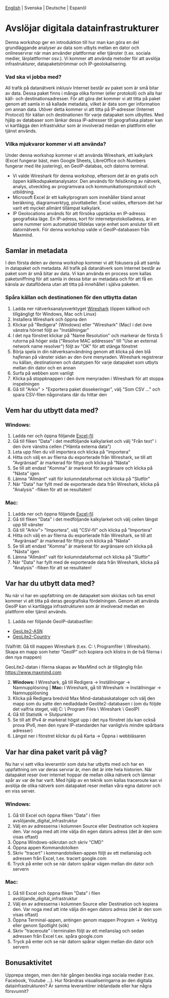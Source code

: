 [English](/README.md) | Svenska | Deutsche | Espanõl

# Avslöjar digitala datainfrastrukturer
Denna workshop ger en introduktion till hur man kan göra en del grundläggande analyser av data som utbyts mellan en dator och onlineservrar när man använder plattformar eller tjänster (t.ex. sociala medier, lärplattformer osv.). Vi kommer att använda metoder för att avslöja infrastrukturer, datapaketströmmar och IP-geolokalisering.

### Vad ska vi jobba med?
All trafik på datanätverk inklusiv Internet består av paket som är små bitar av data. Dessa paket finns i många olika former (eller protokoll) och alla har käll- och destinationsadresser. För att göra det kommer vi att titta på paket genom att samla in så kallade metadata, vilket är data som ger information om annan data.
Utöver detta kommer vi att titta på IP-adresser (Internet Protocol) för källan och destinationen för varje datapaket som utbyttes. Med hjälp av databaser som länkar dessa IP-adresser till geografiska platser kan vi kartlägga den infrastruktur som är involverad medan en plattform eller tjänst används.

### Vilka mjukvaror kommer vi att använda?
Under denna workshop kommer vi att använda Wireshark, ett kalkylark (Excel fungerar bäst, men Google Sheets, LibreOffice och Numbers fungerar med lite justering), en GeoIP-databas, och datorns terminal.
- Vi valde Wireshark för denna workshop, eftersom det är en gratis och öppen källkodspaketanalysator. Den används för felsökning av nätverk, analys, utveckling av programvara och kommunikationsprotokoll och utbildning.
- Microsoft Excel är ett kalkylprogram som innehåller bland annat beräkning, diagramverktyg, pivottabeller. Excel valdes, eftersom det har varit ett mycket allmänt tillämpat kalkylark. 
- IP Geolocations används för att försöka upptäcka en IP-adresss geografiska läge. En IP-adress, kort för internetprotokolladress, är en serie nummer som automatiskt tilldelas varje enhet som ansluter till ett datornätverk. För denna workshop valde vi GeoIP-databasen från Maxmind.

## Samlar in metadata
I den första delen av denna workshop kommer vi att fokusera på att samla in datapaket och metadata.
All trafik på datanätverk som Internet består av paket som är små bitar av data. Vi kan använda en process som kallas paketsniffning för att samla in dessa bitar av metadata och för att få en känsla av dataflödena utan att titta på innehållet i själva paketen.

### Spåra källan och destinationen för den utbytta datan
1. Ladda ner nätverksanalysverktyget [Wireshark](https://www.wireshark.org) (öppen källkod och tillgängligt för Windows, Mac och Linux)
2. Installera Wireshark och öppna den
3. Klickar på "Redigera" (Windows) eller "Wireshark" (Mac) i det övre vänstra hörnet följt av "Inställningar"
4. I det nya fönstret klickar på "Name Resolution" och markerar de första 5 rutorna på höger sida ("Resolve MAC addresses" till "Use an external network name resolver") följt av "OK" för att stänga fönstret
5. Börja spela in din nätverksanvändning genom att klicka på den blå hajfenan på vänster sidan av den övre menyraden. Wireshark registrerar nu källan, destinationen och datatypen för varje datapaket som utbyts mellan din dator och en annan
6. Surfa på webben som vanligt
7. Klicka på stoppknappen i den övre menyraden i Wireshark för att stoppa inspelningen
8. Gå till "Arkiv" > "Exportera paket dissekeringar", välj "Som CSV ..." och spara CSV-filen någonstans där du hittar den

## Vem har du utbytt data med?
### Windows:
1. Ladda ner och öppna följande <a href="/revealing_digital_infrastructure201103.xlsx" download="download"> Excel-fil </a>
2. Gå till fliken "Data" i det medföljande kalkylarket och välj "Från text" i den övre vänstra cellen ("Hämta externa data")
3. Leta upp filen du vill importera och klicka på "importera"
4. Hitta och välj en av filerna du exporterade från Wireshark, se till att "Avgränsad" är markerad för filtyp och klicka på "Nästa"
5. Se till att endast "Komma" är markerat för avgränsare och klicka på "Nästa" igen
6. Lämna "Allmänt" valt för kolumndataformat och klicka på "Slutför"
7. När "Data" har fyllt med de exporterade data från Wireshark, klicka på "Analysis" -fliken för att se resultaten!

### Mac:
1. Ladda ner och öppna följande <a href="/revealing_digital_infrastructure201103.xlsx" download="download"> Excel-fil </a>
2. Gå till fliken "Data" i det medföljande kalkylarket och välj cellen längst upp till vänster
3. Gå till "Arkiv"> "Importera", välj "CSV-fil" och klicka på "Importera"
4. Hitta och välj en av filerna du exporterade från Wireshark, se till att "Avgränsad" är markerad för filtyp och klicka på "Nästa"
5. Se till att endast "Komma" är markerat för avgränsare och klicka på "Nästa" igen
6. Lämna "Allmänt" valt för kolumndataformat och klicka på "Slutför"
7. När "Data" har fyllt med de exporterade data från Wireshark, klicka på "Analysis" -fliken för att se resultaten!

## Var har du utbytt data med?
Nu när vi har en uppfattning om de datapaket som skickas och tas emot kommer vi att titta på deras geografiska fördelningen. Genom att använda GeoIP kan vi kartlägga infrastrukturen som är involverad medan en plattform eller tjänst används.

1.	Ladda ner följande GeoIP-databasfiler: 
-  <a href="/GeoLite2-ASN.mmdb" download="download">GeoLite2-ASN</a>
-  <a href="/GeoLite2-Country.mmdb" download="download">GeoLite2-Country</a>

(Valfritt: Gå till mappen Wireshark (t.ex. C: \ Programfiler \ Wireshark). Skapa en mapp som heter “GeoIP” och kopiera och klistra in de två filerna i den nya mappen)

GeoLite2-datan i filerna skapas av MaxMind och är tillgänglig från <a href="https://www.maxmind.com">https://www.maxmind.com</a>

2. **Windows:** I Wireshark, gå till Redigera → Inställningar → Namnupplösning | **Mac:** I Wireshark, gå till Wireshark → Inställningar → Namnupplösning
3. Klicka på Redigera bredvid Max Mind-databaskataloger och välj den mapp som du satte den nedladdade Geolite2-databasen i (om du följde det valfria steget, välj C: \ Program Files \ Wireshark \ GeoIP)
4. Gå till Statistik → Slutpunkter
5. Se till att IPv4 är markerat högst upp i det nya fönstret (du kan också prova IPv6, men den nyare IP-standarden har vanligtvis mindre spårbara adresser)
6. Längst ner i fönstret klickar du på Karta → Öppna i webbläsaren

## Var har dina paket varit på väg?
Nu har vi sett vilka leverantör som data har utbytts med och har en uppfattning om var deras servrar är, men det är inte hela historien. När datapaket reser över internet hoppar de mellan olika nätverk och lämnar spår av var de har varit. Med hjälp av en teknik som kallas traceroute kan vi avslöja de olika nätverk som datapaket reser mellan våra egna datorer och en viss server.

### Windows:
1. Gå till Excel och öppna fliken "Data" i filen avslöjande_digital_infrastruktur
2. Välj en av adresserna i kolumnen Source eller Destination och kopiera den. Var noga med att inte välja din egen dators adress (det är den som visas oftast)
3. Öppna Windows-sökrutan och skriv "CMD"
4. Öppna appen Kommandotolken
5. Skriv "tracert" i kommandotolken-appen följt av ett mellanslag och adressen från Excel, t.ex. tracert google.com
6. Tryck på enter och se när datorn spårar vägen mellan din dator och servern

### Mac:
1. Gå till Excel och öppna fliken "Data" i filen avslöjande_digital_infrastruktur
2. Välj en av adresserna i kolumnen Source eller Destination och kopiera den. Var noga med att inte välja din egen dators adress (det är den som visas oftast)
3. Öppna Terminal-appen, antingen genom mappen Program → Verktyg eller genom Spotlight (sök)
4. Skriv "traceroute" i terminalen följt av ett mellanslag och sedan adressen från Excel t.ex. spåra google.com
5. Tryck på enter och se när datorn spårar vägen mellan din dator och servern

## Bonusaktivitet
Upprepa stegen, men den här gången besöka inga sociala medier (t.ex. Facebook, Youtube ...). Hur förändras visualiseringarna av den digitala datainfrastrukturen? Är samma leverantörer inblandade eller har några försvunnit?
